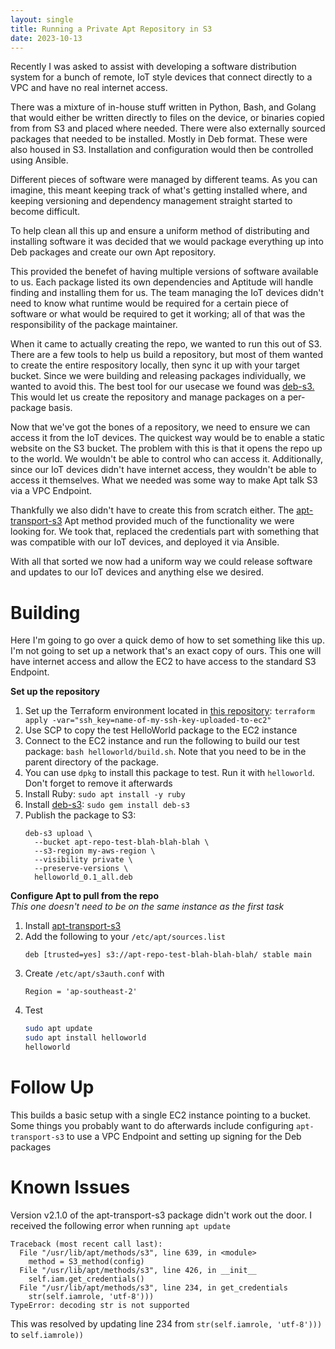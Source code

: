 ```yaml
---
layout: single
title: Running a Private Apt Repository in S3 
date: 2023-10-13
---
```


Recently I was asked to assist with developing a software distribution system for a bunch of remote, IoT style devices
that connect directly to a VPC and have no real internet access. 

There was a mixture of in-house stuff written in Python, Bash, and Golang that would either be written directly 
to files on the device, or binaries copied from from S3 and placed where needed. There were also externally sourced
packages that needed to be installed. Mostly in Deb format. These were also housed in S3. Installation and configuration 
would then be controlled using Ansible.

Different pieces of software were managed by different teams. As you can imagine, this meant keeping track of what's 
getting installed where, and keeping versioning and dependency management straight started to become difficult.

To help clean all this up and ensure a uniform method of distributing and installing software it was decided that we 
would package everything up into Deb packages and create our own Apt repository.

This provided the benefet of having multiple versions of software available to us. Each package listed its own 
dependencies and Aptitude will handle finding and installing them for us. The team managing the IoT devices didn't 
need to know what runtime would be required for a certain piece of software or what would be required to get it working;
all of that was the responsibility of the package maintainer. 

When it came to actually creating the repo, we wanted to run this out of S3. There are a few tools to help us build a 
repository, but most of them wanted to create the entire respository locally, then sync it up with your target bucket.
Since we were building and releasing packages individually, we wanted to avoid this. The best tool for our usecase we 
found was [deb-s3.](https://github.com/deb-s3/deb-s3) This would let us create the repository and manage packages 
on a per-package basis.

Now that we've got the bones of a repository, we need to ensure we can access it from the IoT devices. The quickest way 
would be to enable a static website on the S3 bucket. The problem with this is that it opens the repo up to the world.
We wouldn't be able to control who can access it. Additionally, since our IoT devices didn't have internet access, they 
wouldn't be able to access it themselves. What we needed was some way to make Apt talk S3 via a VPC Endpoint.

Thankfully we also didn't have to create this from scratch either. The 
[apt-transport-s3](https://github.com/MayaraCloud/apt-transport-s3) Apt method provided much of the functionality we 
were looking for. We took that, replaced the credentials part with something that was compatible with our IoT devices,
and deployed it via Ansible.

With all that sorted we now had a uniform way we could release software and updates to our IoT devices and anything 
else we desired.


# Building 

Here I'm going to go over a quick demo of how to set something like this up. I'm not going to set up a network that's 
an exact copy of ours. This one will have internet access and allow the EC2 to have access to the standard S3 Endpoint.

__Set up the repository__  
1. Set up the Terraform environment located in [this repository](https://github.com/incpac/s3-apt-repo-demo): 
   `terraform apply -var="ssh_key=name-of-my-ssh-key-uploaded-to-ec2"`
1. Use SCP to copy the test HelloWorld package to the EC2 instance
1. Connect to the EC2 instance and run the following to build our test package: `bash helloworld/build.sh`. Note that you need 
   to be in the parent directory of the package.
1. You can use `dpkg` to install this package to test. Run it with `helloworld`. Don't forget to remove it afterwards
1. Install Ruby: `sudo apt install -y ruby`
1. Install [deb-s3](https://github.com/deb-s3/deb-s3): `sudo gem install deb-s3`
1. Publish the package to S3: 
   ```
   deb-s3 upload \
     --bucket apt-repo-test-blah-blah-blah \
     --s3-region my-aws-region \
     --visibility private \
     --preserve-versions \
     helloworld_0.1_all.deb 
   ```

__Configure Apt to pull from the repo__  
_This one doesn't need to be on the same instance as the first task_

1. Install [apt-transport-s3](https://github.com/MayaraCloud/apt-transport-s3) 
1. Add the following to your `/etc/apt/sources.list`
   ```
   deb [trusted=yes] s3://apt-repo-test-blah-blah-blah/ stable main 
   ```
1. Create `/etc/apt/s3auth.conf` with 
   ```
   Region = 'ap-southeast-2'
   ```
1. Test  
   ```bash
   sudo apt update
   sudo apt install helloworld
   helloworld
   ```

# Follow Up

This builds a basic setup with a single EC2 instance pointing to a bucket. Some things you probably want to do afterwards 
include configuring `apt-transport-s3` to use a VPC Endpoint and setting up signing for the Deb packages


# Known Issues 

Version v2.1.0 of the apt-transport-s3 package didn't work out the door. I received the following error when running 
`apt update`

```
Traceback (most recent call last):
  File "/usr/lib/apt/methods/s3", line 639, in <module>
    method = S3_method(config)
  File "/usr/lib/apt/methods/s3", line 426, in __init__
    self.iam.get_credentials()
  File "/usr/lib/apt/methods/s3", line 234, in get_credentials
    str(self.iamrole, 'utf-8')))
TypeError: decoding str is not supported
```

This was resolved by updating line 234 from `str(self.iamrole, 'utf-8')))` to `self.iamrole))`
